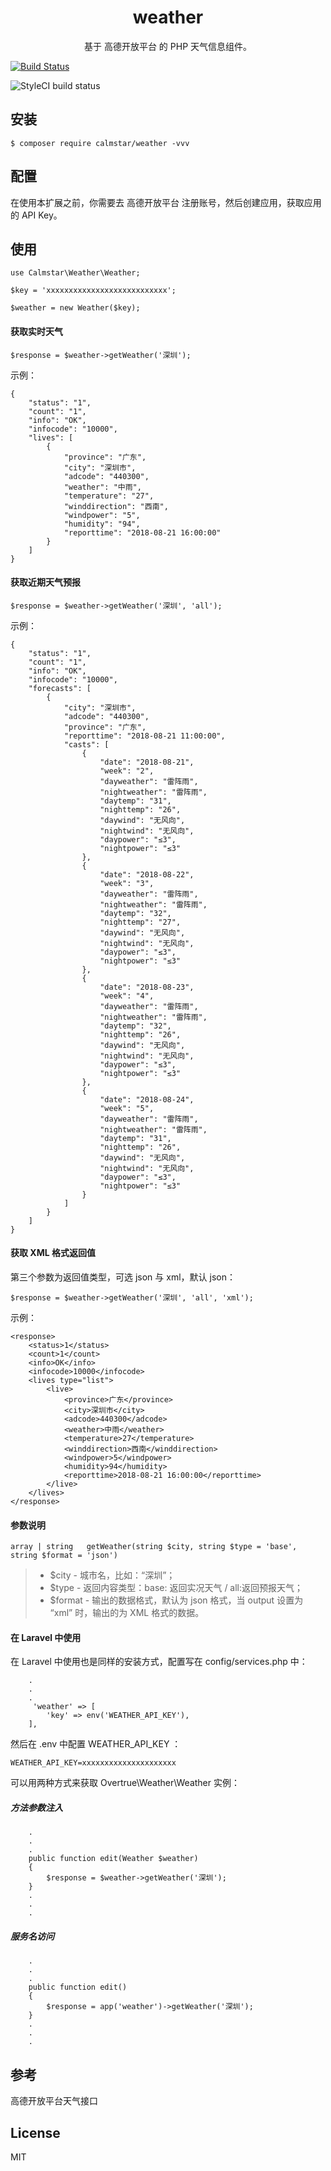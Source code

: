 <h1 align="center"> weather </h1>

<p align="center"> 基于 高德开放平台 的 PHP 天气信息组件。</p>

[![Build Status](https://travis-ci.org/calmstar/weather.svg?branch=master)](https://travis-ci.org/calmstar/weather)

![StyleCI build status](https://github.styleci.io/repos/196345838/shield) 


## 安装

```shell
$ composer require calmstar/weather -vvv
```
## 配置
在使用本扩展之前，你需要去 高德开放平台 注册账号，然后创建应用，获取应用的 API Key。

## 使用
````
use Calmstar\Weather\Weather;

$key = 'xxxxxxxxxxxxxxxxxxxxxxxxxxx';

$weather = new Weather($key);
````

#### 获取实时天气
````
$response = $weather->getWeather('深圳');
````
示例：
````
{
    "status": "1",
    "count": "1",
    "info": "OK",
    "infocode": "10000",
    "lives": [
        {
            "province": "广东",
            "city": "深圳市",
            "adcode": "440300",
            "weather": "中雨",
            "temperature": "27",
            "winddirection": "西南",
            "windpower": "5",
            "humidity": "94",
            "reporttime": "2018-08-21 16:00:00"
        }
    ]
}
````

#### 获取近期天气预报
````
$response = $weather->getWeather('深圳', 'all');
````
示例：
````
{
    "status": "1", 
    "count": "1", 
    "info": "OK", 
    "infocode": "10000", 
    "forecasts": [
        {
            "city": "深圳市", 
            "adcode": "440300", 
            "province": "广东", 
            "reporttime": "2018-08-21 11:00:00", 
            "casts": [
                {
                    "date": "2018-08-21", 
                    "week": "2", 
                    "dayweather": "雷阵雨", 
                    "nightweather": "雷阵雨", 
                    "daytemp": "31", 
                    "nighttemp": "26", 
                    "daywind": "无风向", 
                    "nightwind": "无风向", 
                    "daypower": "≤3", 
                    "nightpower": "≤3"
                }, 
                {
                    "date": "2018-08-22", 
                    "week": "3", 
                    "dayweather": "雷阵雨", 
                    "nightweather": "雷阵雨", 
                    "daytemp": "32", 
                    "nighttemp": "27", 
                    "daywind": "无风向", 
                    "nightwind": "无风向", 
                    "daypower": "≤3", 
                    "nightpower": "≤3"
                }, 
                {
                    "date": "2018-08-23", 
                    "week": "4", 
                    "dayweather": "雷阵雨", 
                    "nightweather": "雷阵雨", 
                    "daytemp": "32", 
                    "nighttemp": "26", 
                    "daywind": "无风向", 
                    "nightwind": "无风向", 
                    "daypower": "≤3", 
                    "nightpower": "≤3"
                }, 
                {
                    "date": "2018-08-24", 
                    "week": "5", 
                    "dayweather": "雷阵雨", 
                    "nightweather": "雷阵雨", 
                    "daytemp": "31", 
                    "nighttemp": "26", 
                    "daywind": "无风向", 
                    "nightwind": "无风向", 
                    "daypower": "≤3", 
                    "nightpower": "≤3"
                }
            ]
        }
    ]
}
````

#### 获取 XML 格式返回值
第三个参数为返回值类型，可选 json 与 xml，默认 json：
````
$response = $weather->getWeather('深圳', 'all', 'xml');
````
示例：
````
<response>
    <status>1</status>
    <count>1</count>
    <info>OK</info>
    <infocode>10000</infocode>
    <lives type="list">
        <live>
            <province>广东</province>
            <city>深圳市</city>
            <adcode>440300</adcode>
            <weather>中雨</weather>
            <temperature>27</temperature>
            <winddirection>西南</winddirection>
            <windpower>5</windpower>
            <humidity>94</humidity>
            <reporttime>2018-08-21 16:00:00</reporttime>
        </live>
    </lives>
</response>
````
#### 参数说明
````
array | string   getWeather(string $city, string $type = 'base', string $format = 'json')
````
> * $city - 城市名，比如：“深圳”；
> * $type - 返回内容类型：base: 返回实况天气 / all:返回预报天气；
> * $format - 输出的数据格式，默认为 json 格式，当 output 设置为 “xml” 时，输出的为 XML 格式的数据。

####  在 Laravel 中使用
在 Laravel 中使用也是同样的安装方式，配置写在 config/services.php 中：
````
    .
    .
    .
     'weather' => [
        'key' => env('WEATHER_API_KEY'),
    ],
````
然后在 .env 中配置 WEATHER_API_KEY ：
````
WEATHER_API_KEY=xxxxxxxxxxxxxxxxxxxxx
````
可以用两种方式来获取 Overtrue\Weather\Weather 实例：
##### 方法参数注入
````
    .
    .
    .
    public function edit(Weather $weather) 
    {
        $response = $weather->getWeather('深圳');
    }
    .
    .
    .
````
##### 服务名访问
````
    .
    .
    .
    public function edit() 
    {
        $response = app('weather')->getWeather('深圳');
    }
    .
    .
    .
````

## 参考
高德开放平台天气接口

## License
MIT


